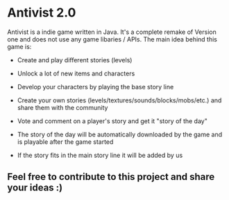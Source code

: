 # Antivist 2.0 #
Antivist is a indie game written in Java. It's a complete remake of Version one and does not use any game libaries / APIs.
The main idea behind this game is:
* Create and play different stories (levels)
+ Unlock a lot of new items and characters
- Develop your characters by playing the base story line
* Create your own stories (levels/textures/sounds/blocks/mobs/etc.) and share them with the community
+ Vote and comment on a player's story and get it "story of the day"
- The story of the day will be automatically downloaded by the game and is playable after the game started
* If the story fits in the main story line it will be added by us

## Feel free to contribute to this project and share your ideas :) ##